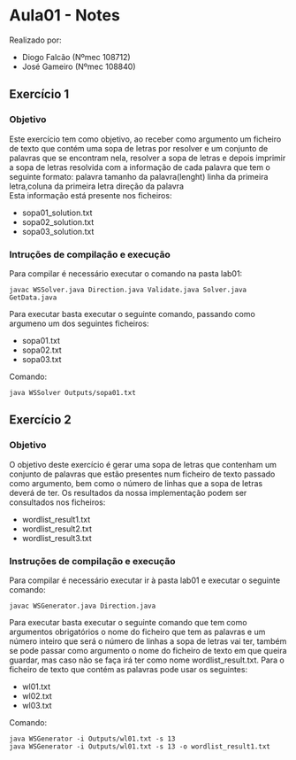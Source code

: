# Aula01 - Notes

Realizado por:
- Diogo Falcão (Nºmec 108712)
- José Gameiro (Nºmec 108840)

## Exercício 1
### Objetivo

Este exercício tem como objetivo, ao receber como argumento um ficheiro de texto que contém uma sopa de letras por resolver e um conjunto de palavras que se encontram nela, resolver a sopa de letras e depois imprimir a sopa de letras resolvida com a informação de cada palavra que tem o seguinte formato:
palavra           tamanho da palavra(lenght)          linha da primeira letra,coluna da primeira letra       direção da palavra<br />
Esta informação está presente nos ficheiros:
- sopa01_solution.txt
- sopa02_solution.txt
- sopa03_solution.txt

### Intruções de compilação e execução

Para compilar é necessário executar o comando na pasta lab01:
```
javac WSSolver.java Direction.java Validate.java Solver.java GetData.java
```
Para executar basta executar o seguinte comando, passando como argumeno um dos seguintes ficheiros:
- sopa01.txt
- sopa02.txt
- sopa03.txt <br />

Comando:
```
java WSSolver Outputs/sopa01.txt
```

## Exercício 2
### Objetivo
O objetivo deste exercício é gerar uma sopa de letras que contenham um conjunto de palavras que estão presentes num ficheiro de texto passado como argumento, bem como o número de linhas que a sopa de letras deverá de ter. Os resultados da nossa implementação podem ser consultados nos ficheiros:
- wordlist_result1.txt
- wordlist_result2.txt
- wordlist_result3.txt

### Instruções de compilação e execução
Para compilar é necessário executar ir à pasta lab01 e executar o seguinte comando:
```
javac WSGenerator.java Direction.java
```
Para executar basta executar o seguinte comando que tem como argumentos obrigatórios o nome do ficheiro que tem as palavras e um número inteiro que será o número de linhas a sopa de letras vai ter, também se pode passar como argumento o nome do ficheiro de texto em que queira guardar, mas caso não se faça irá ter como nome wordlist_result.txt. Para o ficheiro de texto que contém as palavras pode usar os seguintes:
- wl01.txt
- wl02.txt
- wl03.txt<br />

Comando:
```
java WSGenerator -i Outputs/wl01.txt -s 13
java WSGenerator -i Outputs/wl01.txt -s 13 -o wordlist_result1.txt
```

